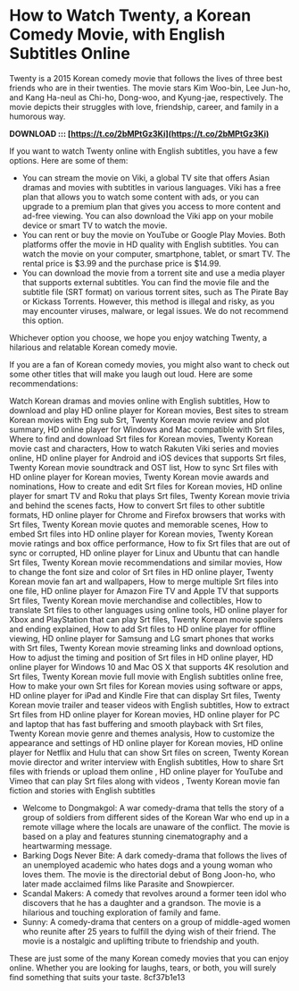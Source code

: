 # How to Watch Twenty, a Korean Comedy Movie, with English Subtitles Online
 
Twenty is a 2015 Korean comedy movie that follows the lives of three best friends who are in their twenties. The movie stars Kim Woo-bin, Lee Jun-ho, and Kang Ha-neul as Chi-ho, Dong-woo, and Kyung-jae, respectively. The movie depicts their struggles with love, friendship, career, and family in a humorous way.
 
**DOWNLOAD ::: [https://t.co/2bMPtGz3Ki](https://t.co/2bMPtGz3Ki)**


 
If you want to watch Twenty online with English subtitles, you have a few options. Here are some of them:
 
- You can stream the movie on Viki, a global TV site that offers Asian dramas and movies with subtitles in various languages. Viki has a free plan that allows you to watch some content with ads, or you can upgrade to a premium plan that gives you access to more content and ad-free viewing. You can also download the Viki app on your mobile device or smart TV to watch the movie.
- You can rent or buy the movie on YouTube or Google Play Movies. Both platforms offer the movie in HD quality with English subtitles. You can watch the movie on your computer, smartphone, tablet, or smart TV. The rental price is $3.99 and the purchase price is $14.99.
- You can download the movie from a torrent site and use a media player that supports external subtitles. You can find the movie file and the subtitle file (SRT format) on various torrent sites, such as The Pirate Bay or Kickass Torrents. However, this method is illegal and risky, as you may encounter viruses, malware, or legal issues. We do not recommend this option.

Whichever option you choose, we hope you enjoy watching Twenty, a hilarious and relatable Korean comedy movie.
  
If you are a fan of Korean comedy movies, you might also want to check out some other titles that will make you laugh out loud. Here are some recommendations:
 
Watch Korean dramas and movies online with English subtitles,  How to download and play HD online player for Korean movies,  Best sites to stream Korean movies with Eng sub Srt,  Twenty Korean movie review and plot summary,  HD online player for Windows and Mac compatible with Srt files,  Where to find and download Srt files for Korean movies,  Twenty Korean movie cast and characters,  How to watch Rakuten Viki series and movies online,  HD online player for Android and iOS devices that supports Srt files,  Twenty Korean movie soundtrack and OST list,  How to sync Srt files with HD online player for Korean movies,  Twenty Korean movie awards and nominations,  How to create and edit Srt files for Korean movies,  HD online player for smart TV and Roku that plays Srt files,  Twenty Korean movie trivia and behind the scenes facts,  How to convert Srt files to other subtitle formats,  HD online player for Chrome and Firefox browsers that works with Srt files,  Twenty Korean movie quotes and memorable scenes,  How to embed Srt files into HD online player for Korean movies,  Twenty Korean movie ratings and box office performance,  How to fix Srt files that are out of sync or corrupted,  HD online player for Linux and Ubuntu that can handle Srt files,  Twenty Korean movie recommendations and similar movies,  How to change the font size and color of Srt files in HD online player,  Twenty Korean movie fan art and wallpapers,  How to merge multiple Srt files into one file,  HD online player for Amazon Fire TV and Apple TV that supports Srt files,  Twenty Korean movie merchandise and collectibles,  How to translate Srt files to other languages using online tools,  HD online player for Xbox and PlayStation that can play Srt files,  Twenty Korean movie spoilers and ending explained,  How to add Srt files to HD online player for offline viewing,  HD online player for Samsung and LG smart phones that works with Srt files,  Twenty Korean movie streaming links and download options,  How to adjust the timing and position of Srt files in HD online player,  HD online player for Windows 10 and Mac OS X that supports 4K resolution and Srt files,  Twenty Korean movie full movie with English subtitles online free,  How to make your own Srt files for Korean movies using software or apps,  HD online player for iPad and Kindle Fire that can display Srt files,  Twenty Korean movie trailer and teaser videos with English subtitles,  How to extract Srt files from HD online player for Korean movies,  HD online player for PC and laptop that has fast buffering and smooth playback with Srt files,  Twenty Korean movie genre and themes analysis,  How to customize the appearance and settings of HD online player for Korean movies,  HD online player for Netflix and Hulu that can show Srt files on screen,  Twenty Korean movie director and writer interview with English subtitles,  How to share Srt files with friends or upload them online ,  HD online player for YouTube and Vimeo that can play Srt files along with videos ,  Twenty Korean movie fan fiction and stories with English subtitles

- Welcome to Dongmakgol: A war comedy-drama that tells the story of a group of soldiers from different sides of the Korean War who end up in a remote village where the locals are unaware of the conflict. The movie is based on a play and features stunning cinematography and a heartwarming message.
- Barking Dogs Never Bite: A dark comedy-drama that follows the lives of an unemployed academic who hates dogs and a young woman who loves them. The movie is the directorial debut of Bong Joon-ho, who later made acclaimed films like Parasite and Snowpiercer.
- Scandal Makers: A comedy that revolves around a former teen idol who discovers that he has a daughter and a grandson. The movie is a hilarious and touching exploration of family and fame.
- Sunny: A comedy-drama that centers on a group of middle-aged women who reunite after 25 years to fulfill the dying wish of their friend. The movie is a nostalgic and uplifting tribute to friendship and youth.

These are just some of the many Korean comedy movies that you can enjoy online. Whether you are looking for laughs, tears, or both, you will surely find something that suits your taste.
 8cf37b1e13
 
